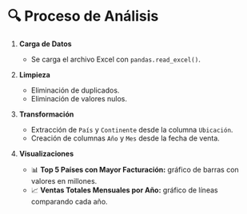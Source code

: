 # 🔍 Proceso de Análisis

1. **Carga de Datos**
   - Se carga el archivo Excel con `pandas.read_excel()`.

2. **Limpieza**
   - Eliminación de duplicados.
   - Eliminación de valores nulos.

3. **Transformación**
   - Extracción de `País` y `Continente` desde la columna `Ubicación`.
   - Creación de columnas `Año` y `Mes` desde la fecha de venta.

4. **Visualizaciones**
   - 📊 **Top 5 Países con Mayor Facturación:** gráfico de barras con valores en millones.
   - 📈 **Ventas Totales Mensuales por Año:** gráfico de líneas comparando cada año.

